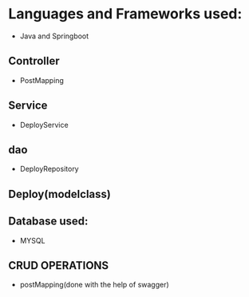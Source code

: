 # Languages and Frameworks used:
- Java and Springboot
## Controller
- PostMapping
## Service
- DeployService
## dao
- DeployRepository
## Deploy(modelclass)
## Database used:
- MYSQL
## CRUD OPERATIONS
- postMapping(done with the help of swagger)